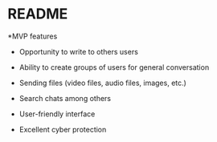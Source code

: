 # README
*MVP features

* Opportunity to write to others users

* Ability to create groups of users for general conversation

* Sending files (video files, audio files, images, etc.)

* Search chats among others

* User-friendly interface

* Excellent cyber protection
